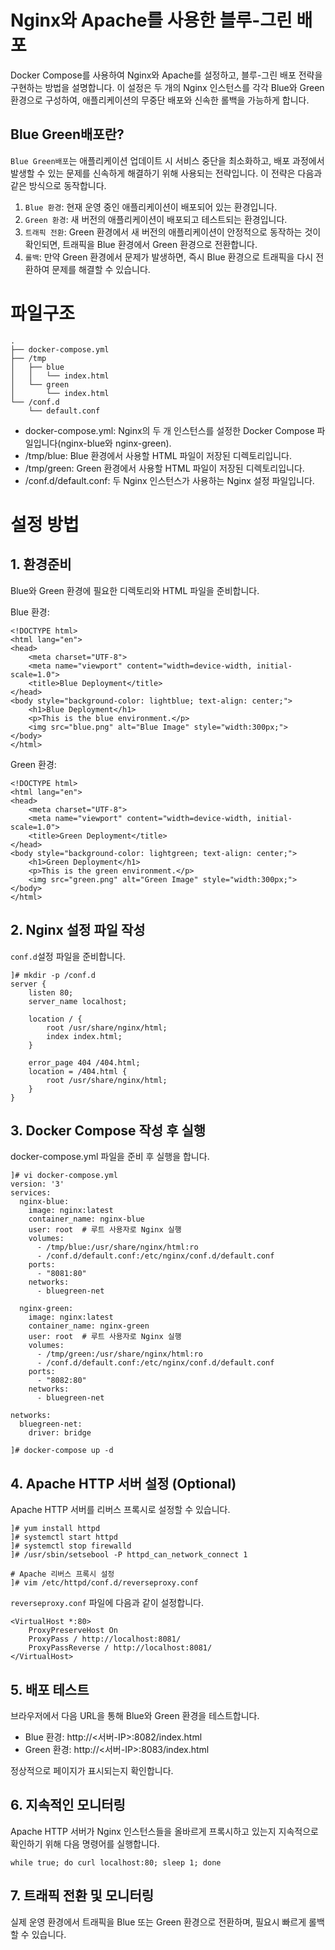 # Nginx와 Apache를 사용한 블루-그린 배포
Docker Compose를 사용하여 Nginx와 Apache를 설정하고, 블루-그린 배포 전략을 구현하는 방법을 설명합니다. 이 설정은 두 개의 Nginx 인스턴스를 각각 Blue와 Green 환경으로 구성하여, 애플리케이션의 무중단 배포와 신속한 롤백을 가능하게 합니다.

## Blue Green배포란?
``Blue Green배포``는 애플리케이션 업데이트 시 서비스 중단을 최소화하고, 배포 과정에서 발생할 수 있는 문제를 신속하게 해결하기 위해 사용되는 전략입니다. 이 전략은 다음과 같은 방식으로 동작합니다.
1. ``Blue 환경``: 현재 운영 중인 애플리케이션이 배포되어 있는 환경입니다.
2. ``Green 환경``: 새 버전의 애플리케이션이 배포되고 테스트되는 환경입니다.
3. ``트래픽 전환``: Green 환경에서 새 버전의 애플리케이션이 안정적으로 동작하는 것이 확인되면, 트래픽을 Blue 환경에서 Green 환경으로 전환합니다.
4. ``롤백``: 만약 Green 환경에서 문제가 발생하면, 즉시 Blue 환경으로 트래픽을 다시 전환하여 문제를 해결할 수 있습니다.

# 파일구조
```
.
├── docker-compose.yml
├── /tmp
│   ├── blue
│   │   └── index.html
│   └── green
│       └── index.html
└── /conf.d
    └── default.conf
```
* docker-compose.yml: Nginx의 두 개 인스턴스를 설정한 Docker Compose 파일입니다(nginx-blue와 nginx-green).
* /tmp/blue: Blue 환경에서 사용할 HTML 파일이 저장된 디렉토리입니다.
* /tmp/green: Green 환경에서 사용할 HTML 파일이 저장된 디렉토리입니다.
* /conf.d/default.conf: 두 Nginx 인스턴스가 사용하는 Nginx 설정 파일입니다.

# 설정 방법
## 1. 환경준비
Blue와 Green 환경에 필요한 디렉토리와 HTML 파일을 준비합니다.

Blue 환경:
```
<!DOCTYPE html>
<html lang="en">
<head>
    <meta charset="UTF-8">
    <meta name="viewport" content="width=device-width, initial-scale=1.0">
    <title>Blue Deployment</title>
</head>
<body style="background-color: lightblue; text-align: center;">
    <h1>Blue Deployment</h1>
    <p>This is the blue environment.</p>
    <img src="blue.png" alt="Blue Image" style="width:300px;">
</body>
</html>
```

Green 환경:
```
<!DOCTYPE html>
<html lang="en">
<head>
    <meta charset="UTF-8">
    <meta name="viewport" content="width=device-width, initial-scale=1.0">
    <title>Green Deployment</title>
</head>
<body style="background-color: lightgreen; text-align: center;">
    <h1>Green Deployment</h1>
    <p>This is the green environment.</p>
    <img src="green.png" alt="Green Image" style="width:300px;">
</body>
</html>
```
## 2. Nginx 설정 파일 작성
`conf.d`설정 파일을 준비합니다.

```
]# mkdir -p /conf.d
server {
    listen 80;
    server_name localhost;

    location / {
        root /usr/share/nginx/html;
        index index.html;
    }

    error_page 404 /404.html;
    location = /404.html {
        root /usr/share/nginx/html;
    }
}
```

## 3. Docker Compose 작성 후 실행
docker-compose.yml 파일을 준비 후 실행을 합니다.

```
]# vi docker-compose.yml
version: '3'
services:
  nginx-blue:
    image: nginx:latest
    container_name: nginx-blue
    user: root  # 루트 사용자로 Nginx 실행
    volumes:
      - /tmp/blue:/usr/share/nginx/html:ro
      - /conf.d/default.conf:/etc/nginx/conf.d/default.conf
    ports:
      - "8081:80"
    networks:
      - bluegreen-net

  nginx-green:
    image: nginx:latest
    container_name: nginx-green
    user: root  # 루트 사용자로 Nginx 실행
    volumes:
      - /tmp/green:/usr/share/nginx/html:ro
      - /conf.d/default.conf:/etc/nginx/conf.d/default.conf
    ports:
      - "8082:80"
    networks:
      - bluegreen-net

networks:
  bluegreen-net:
    driver: bridge

]# docker-compose up -d
```

## 4. Apache HTTP 서버 설정 (Optional)
Apache HTTP 서버를 리버스 프록시로 설정할 수 있습니다.

```
]# yum install httpd
]# systemctl start httpd
]# systemctl stop firewalld
]# /usr/sbin/setsebool -P httpd_can_network_connect 1

# Apache 리버스 프록시 설정
]# vim /etc/httpd/conf.d/reverseproxy.conf
```

`reverseproxy.conf` 파일에 다음과 같이 설정합니다.
```
<VirtualHost *:80>
    ProxyPreserveHost On
    ProxyPass / http://localhost:8081/
    ProxyPassReverse / http://localhost:8081/
</VirtualHost>
```

## 5. 배포 테스트
브라우저에서 다음 URL을 통해 Blue와 Green 환경을 테스트합니다.

* Blue 환경: http://<서버-IP>:8082/index.html
* Green 환경: http://<서버-IP>:8083/index.html

정상적으로 페이지가 표시되는지 확인합니다.

## 6. 지속적인 모니터링
Apache HTTP 서버가 Nginx 인스턴스들을 올바르게 프록시하고 있는지 지속적으로 확인하기 위해 다음 명령어를 실행합니다.
```
while true; do curl localhost:80; sleep 1; done
```

## 7. 트래픽 전환 및 모니터링
실제 운영 환경에서 트래픽을 Blue 또는 Green 환경으로 전환하며, 필요시 빠르게 롤백할 수 있습니다.
